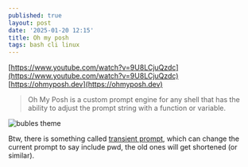 ```yaml
---
published: true
layout: post
date: '2025-01-20 12:15'
title: Oh my posh
tags: bash cli linux 
---
```

[https://www.youtube.com/watch?v=9U8LCjuQzdc](https://www.youtube.com/watch?v=9U8LCjuQzdc)  
[https://ohmyposh.dev](https://ohmyposh.dev)

> Oh My Posh is a custom prompt engine for any shell that has the ability to adjust the prompt string with a function or variable.

![bubles theme](https://ohmyposh.dev/assets/images/bubbles-236d70734687415f6df716a57523ced9.png)

Btw, there is something called [transient prompt](https://ohmyposh.dev/docs/configuration/transient), which can change the current prompt to say include pwd, the old ones will get shortened (or similar).


